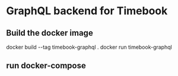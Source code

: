 # GraphQL backend for Timebook

## Build the docker image

docker build --tag timebook-graphql .
docker run timebook-graphql

## run docker-compose
